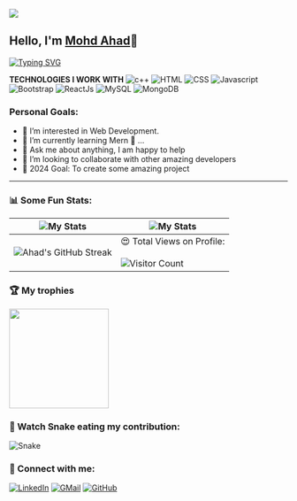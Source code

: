 ![](https://raw.githubusercontent.com/halfrost/halfrost/master/icons/header_.png)


## Hello, I'm [Mohd Ahad](https://Ahad.me)👋
[![Typing SVG](https://readme-typing-svg.herokuapp.com?size=25&color=1A9AF7&lines=I'm+a+Full+Stack+Web+Developer;and+Competitive+Coder)](https://git.io/typing-svg)

**TECHNOLOGIES I WORK WITH**
![c++](https://img.shields.io/badge/C++-blue?style=for-the-badge&logo=C++&logoColor=blue)
![HTML](https://img.shields.io/badge/html%20-%23E34F26.svg?&style=for-the-badge&logo=html5&logoColor=white)
![CSS](https://img.shields.io/badge/css%20-%231572B6.svg?&style=for-the-badge&logo=css3&logoColor=white)
![Javascript](https://img.shields.io/badge/-Javascript-ffb400?style=for-the-badge&logo=javascript&logoColor=ffff3f)
![Bootstrap](https://img.shields.io/badge/-Bootstrap-blue?style=for-the-badge&logo=bootstrap)
![ReactJs](https://img.shields.io/badge/-React-blue?style=for-the-badge&logo=react)
![MySQL](https://img.shields.io/badge/MySQL-4479A1?style=for-the-badge&logo=mysql&logoColor=white)
![MongoDB](https://img.shields.io/badge/MongoDB-%2347A248.svg?style=for-the-badge&logo=mongodb&logoColor=white)


### Personal Goals:

- 👀 I’m interested in Web Development.
- 🌱 I’m currently learning Mern 🤟 ...
- 💬 Ask me about anything, I am happy to help
- 💞️ I’m looking to collaborate with other amazing developers
- 🥅 2024 Goal: To create some amazing project

---

### 📊 Some Fun Stats:
| ![My Stats](https://github-readme-stats.vercel.app/api?username=Ahad275&theme=midnight-purple) | ![My Stats](https://github-readme-stats.vercel.app/api/top-langs/?username=Ahad275&theme=midnight-purple) |
| --- | --- |
| ![Ahad's GitHub Streak](https://github-readme-streak-stats.herokuapp.com/?user=Ahad275&theme=vision-friendly-dark) | 😍 Total Views on Profile:<br><br> ![Visitor Count](https://profile-counter.glitch.me/Ahad/count.svg) |


### 🏆 My trophies

<img height="180" src="https://github-profile-trophy.vercel.app/?username=Ahad275&column=8&theme=algolia&no-frame=true"/>

### 🐍 Watch Snake eating my contribution:
![Snake](https://github.com/Ahad275/Ahad275/blob/output/github-contribution-grid-snake.svg)

### 🤝 Connect with me:

[![LinkedIn](https://img.shields.io/badge/LinkedIn-0077B5?style=for-the-badge&logo=linkedin&logoColor=white)](https://www.linkedin.com/in/mohammad-ahad-633719227/)
[![GMail](https://img.shields.io/badge/Gmail-D14836?style=for-the-badge&logo=gmail&logoColor=white)](mailto:ahadaa9369@gmail.com)
[![GitHub](https://img.shields.io/badge/GitHub-100000?style=for-the-badge&logo=github&logoColor=white)](https://github.com/Ahad275)
